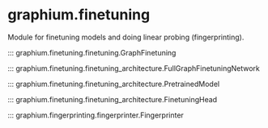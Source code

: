 graphium.finetuning
====================
Module for finetuning models and doing linear probing (fingerprinting).

::: graphium.finetuning.finetuning.GraphFinetuning

::: graphium.finetuning.finetuning_architecture.FullGraphFinetuningNetwork

::: graphium.finetuning.finetuning_architecture.PretrainedModel

::: graphium.finetuning.finetuning_architecture.FinetuningHead

::: graphium.fingerprinting.fingerprinter.Fingerprinter
